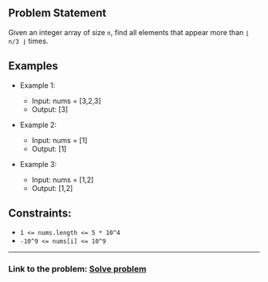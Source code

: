 ## Problem Statement

Given an integer array of size `n`, find all elements that appear more than `⌊ n/3 ⌋` times.

## Examples

- Example 1:
  - Input: nums = [3,2,3]
  - Output: [3]

- Example 2:
  - Input: nums = [1]
  - Output: [1]

- Example 3:
  - Input: nums = [1,2]
  - Output: [1,2]
 
## Constraints:
- `1 <= nums.length <= 5 * 10^4`
- `-10^9 <= nums[i] <= 10^9`

---
### Link to the problem: [Solve problem](https://leetcode.com/problems/majority-element-ii/description/)
